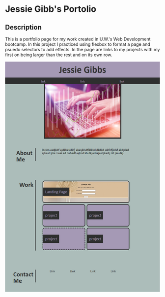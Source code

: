 # Jessie Gibb's Portolio

## Description
This is a portfolio page for my work created in U.W.'s Web Development bootcamp. In this project I practiced using flexbox to format a page and psuedo selectors to add effects. In the page are links to my projects with my first on being larger than the rest and on its own row.






    
![portfolio screenshot](assets/portfolio.png)


